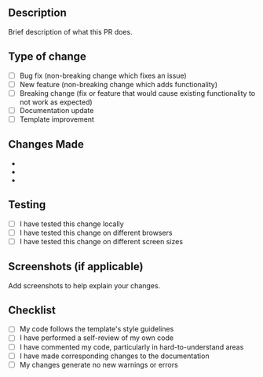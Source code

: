 ## Description
Brief description of what this PR does.

## Type of change
- [ ] Bug fix (non-breaking change which fixes an issue)
- [ ] New feature (non-breaking change which adds functionality)
- [ ] Breaking change (fix or feature that would cause existing functionality to not work as expected)
- [ ] Documentation update
- [ ] Template improvement

## Changes Made
- 
- 
- 

## Testing
- [ ] I have tested this change locally
- [ ] I have tested this change on different browsers
- [ ] I have tested this change on different screen sizes

## Screenshots (if applicable)
Add screenshots to help explain your changes.

## Checklist
- [ ] My code follows the template's style guidelines
- [ ] I have performed a self-review of my own code
- [ ] I have commented my code, particularly in hard-to-understand areas
- [ ] I have made corresponding changes to the documentation
- [ ] My changes generate no new warnings or errors
